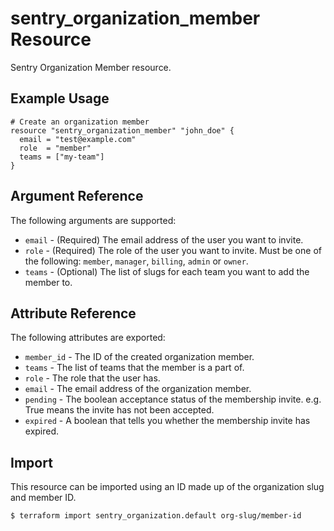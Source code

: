 # sentry_organization_member Resource

Sentry Organization Member resource.

## Example Usage

```hcl
# Create an organization member
resource "sentry_organization_member" "john_doe" {
  email = "test@example.com"
  role  = "member"
  teams = ["my-team"]
}
```

## Argument Reference

The following arguments are supported:

- `email` - (Required) The email address of the user you want to invite.
- `role` - (Required) The role of the user you want to invite. Must be one of the following: `member`, `manager`, `billing`, `admin` or `owner`. 
- `teams` - (Optional) The list of slugs for each team you want to add the member to.

## Attribute Reference

The following attributes are exported:

- `member_id` - The ID of the created organization member.
- `teams` - The list of teams that the member is a part of.
- `role` - The role that the user has.
- `email` - The email address of the organization member.
- `pending` - The boolean acceptance status of the membership invite. e.g. True means the invite has not been accepted.
- `expired` - A boolean that tells you whether the membership invite has expired.

## Import

This resource can be imported using an ID made up of the organization slug and member ID.

```bash
$ terraform import sentry_organization.default org-slug/member-id
```
